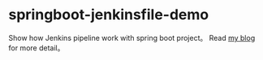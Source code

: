 # springboot-jenkinsfile-demo
Show how Jenkins pipeline work with spring boot project。 Read [my blog](http://swim2sun.github.io/2017/10/Jenkins-Pipeline-以代码的方式管理CI配置/) for more detail。
